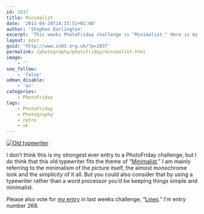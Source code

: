 ```yaml
---
id: 2837
title: Minimalist
date: '2011-04-24T14:33:52+01:00'
author: 'Stephen Darlington'
excerpt: 'This weeks PhotoFriday challenge is "Minimalist." Here is my entry.'
layout: post
guid: 'http://www.zx81.org.uk/?p=2837'
permalink: /photography/photofriday/minimalist.html
image:
    - ''
seo_follow:
    - 'false'
adman_disable:
    - 'on'
categories:
    - PhotoFriday
tags:
    - PhotoFriday
    - Photography
    - retro
    - uk
---
```


[![Old typewriter](https://i0.wp.com/farm6.static.flickr.com/5057/5481870217_a72d7af541.jpg?resize=500%2C500)](http://www.flickr.com/photos/stephendarlington/5481870217/ "Old typewriter by stephendarlington, on Flickr")

I don’t think this is my strongest ever entry to a PhotoFriday challenge, but I do think that this old typewriter fits the theme of “[Minimalist](http://www.photofriday.com/archives/challenge/001077.php).” I am mainly referring to the minimalism of the picture itself, the almost monochrome look and the simplicity of it all. But you could also consider that by using a typewriter rather than a word processor you’d be keeping things simple and minimalist.

Please also vote for [my entry](http://www.zx81.org.uk/photography/photofriday/lines.html) in last weeks challenge, “[Lines](http://www.photofriday.com/linkviewer.php?id=1075).” I’m entry number 268.